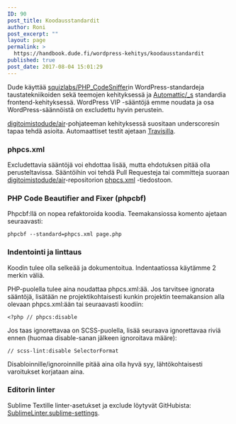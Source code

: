 ```yaml
---
ID: 90
post_title: Koodausstandardit
author: Roni
post_excerpt: ""
layout: page
permalink: >
  https://handbook.dude.fi/wordpress-kehitys/koodausstandardit
published: true
post_date: 2017-08-04 15:01:29
---
```

Dude käyttää <a class="github" href="https://github.com/squizlabs/PHP_CodeSniffer">squizlabs/PHP_CodeSniffer</a>in WordPress-standardeja taustatekniikoiden sekä teemojen kehityksessä ja <a class="github" href="https://github.com/Automattic/_s">Automattic/_s</a> standardia frontend-kehityksessä. WordPress VIP -sääntöjä emme noudata ja osa WordPress-säännöistä on excludettu hyvin perustein.

<a class="github" href="https://github.com/digitoimistodude/air">digitoimistodude/air</a>-pohjateeman kehityksessä suositaan underscoresin tapaa tehdä asioita. Automaattiset testit ajetaan <a href="https://travis-ci.org/digitoimistodude/air">Travisilla</a>.
<h3>phpcs.xml</h3>
Excludettavia sääntöjä voi ehdottaa lisää, mutta ehdotuksen pitää olla perusteltavissa. Sääntöihin voi tehdä Pull Requesteja tai committeja suoraan <a class="github" href="https://github.com/digitoimistodude/air">digitoimistodude/air</a>-repositorion <a class="github" href="https://github.com/digitoimistodude/air/blob/master/phpcs.xml">phpcs.xml</a> -tiedostoon.
<h3>PHP Code Beautifier and Fixer (phpcbf)</h3>
Phpcbf:llä on nopea refaktoroida koodia. Teemakansiossa komento ajetaan seuraavasti:
<pre class="language-bash"><code>phpcbf --standard=phpcs.xml page.php</code></pre>
<h3>Indentointi ja linttaus</h3>
Koodin tulee olla selkeää ja dokumentoitua. Indentaatiossa käytämme 2 merkin väliä.

PHP-puolella tulee aina noudattaa phpcs.xml:ää. Jos tarvitsee ignorata sääntöjä, lisätään ne projektikohtaisesti kunkin projektin teemakansion alla olevaan phpcs.xml:ään tai seuraavasti koodiin:
<pre class="language-php"><code>&lt;?php // phpcs:disable</code></pre>
Jos taas ignorettavaa on SCSS-puolella, lisää seuraava ignorettavaa riviä ennen (huomaa disable-sanan jälkeen ignoroitava määre):
<pre class="language-scss"><code>// scss-lint:disable SelectorFormat</code></pre>
Disabloinnille/ignoroinnille pitää aina olla hyvä syy, lähtökohtaisesti varoitukset korjataan aina.
<h3>Editorin linter</h3>
Sublime Textille linter-asetukset ja exclude löytyvät GitHubista: <a class="github" href="https://github.com/digitoimistodude/sublime-settings/blob/master/Library/Application%20Support/Sublime%20Text%203/Packages/User/SublimeLinter.sublime-settings">SublimeLinter.sublime-settings</a>.